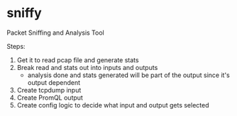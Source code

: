 # sniffy
Packet Sniffing and Analysis Tool

Steps:

1) Get it to read pcap file and generate stats
2) Break read and stats out into inputs and outputs
    - analysis done and stats generated will be part of the output since it's output dependent
3) Create tcpdump input
4) Create PromQL output
5) Create config logic to decide what input and output gets selected
